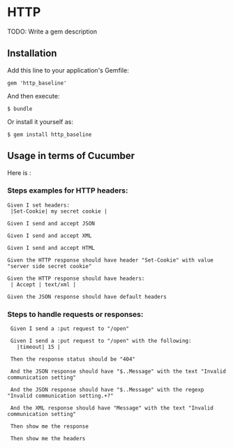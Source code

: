 # HTTP

TODO: Write a gem description

## Installation

Add this line to your application's Gemfile:

    gem 'http_baseline'

And then execute:

    $ bundle

Or install it yourself as:

    $ gem install http_baseline

## Usage in terms of Cucumber

Here is :

### Steps examples for HTTP headers:

    Given I set headers:
     |Set-Cookie| my secret cookie |

    Given I send and accept JSON

    Given I send and accept XML

    Given I send and accept HTML

    Given the HTTP response should have header "Set-Cookie" with value "server side secret cookie"

    Given the HTTP response should have headers:
     | Accept | text/xml |

    Given the JSON response should have default headers


### Steps to handle requests or responses:

     Given I send a :put request to "/open"

     Given I send a :put request to "/open" with the following:
       |timeout| 15 |

     Then the response status should be "404"

     And the JSON response should have "$..Message" with the text "Invalid communication setting"

     And the JSON response should have "$..Message" with the regexp "Invalid communication setting.+?"

     And the XML response should have "Message" with the text "Invalid communication setting"

     Then show me the response

     Then show me the headers

